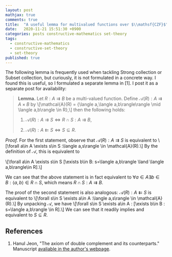 ```yaml
---
layout: post
mathjax: true
comments: true
title:  "A useful lemma for multivalued functions over $\\mathsf{CZF}$"
date:   2020-11-21 15:51:30 +0900
categories: posts constructive-mathematics set-theory
tags: 
  - constructive-mathematics
  - constructive-set-theory
  - set-theory
published: true
---
```


The following lemma is frequently used when tackling Strong collection or Subset collection, but curiously, it is not formulated in a concrete way. I found this is useful, so I formulated a separate lemma in [1]. I post it as a separate post for availability:

> **Lemma.** Let $R: A\rightrightarrows B$ be a multi-valued function. Define $\mathcal{A}(R) : A\rightrightarrows A\times B$ by
> \\[\mathcal{A}(R) = \{\langle a,\langle a,b\rangle\rangle \mid \langle a,b\rangle \in R\},\\]
> then the following holds:
> 
> 1. $\mathcal{A}(R) : A\rightrightarrows S\iff R\cap S:A\rightrightarrows B$,
> 
> 2. $\mathcal{A}(R) : A\leftleftarrows S\iff S\subseteq R$.


*Proof.* 
For the first statement, observe that $\mathcal{A}(R): A\rightrightarrows S$ is equivalent to
\\[\forall a\in A \exists s\in S :\langle a,s\rangle \in \mathcal{A}(R).\\]
By the definition of $\mathcal{A}$, this is equivalent to

\\[\forall a\in A \exists s\in S [\exists b\in B: s=\langle a,b\rangle \land \langle a,b\rangle\in R].\\]

We can see that the above statement is in fact equivalent to $\forall a\in A\exists b\in B : \langle a,b\rangle\in R\cap S$, which means $R\cap S : A\rightrightarrows B$.
	
The proof of the second statement is also analogous: $\mathcal{A}(R): A\leftleftarrows S$ is equivalent to
\\[\forall s\in S \exists a\in A :\langle a,s\rangle \in \mathcal{A}(R).\\]
By unpacking $\mathcal{A}$, we have
\\[\forall s\in S \exists a\in A : [\exists b\in B : s=\langle a,b\rangle \in R].\\]
We can see that it readily implies and equivalent to $S\subseteq R$.

References
-----

1. Hanul Jeon, "The axiom of double complement and its counterparts." Manuscript [avaliable in the author's webpage](../files/doublecomplement_draft.pdf).